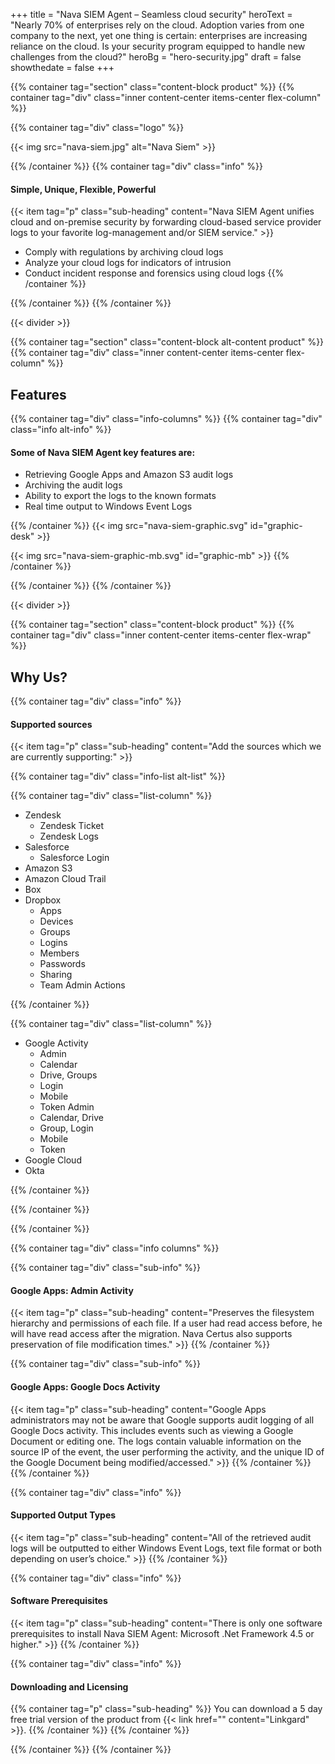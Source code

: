 +++
title = "Nava SIEM Agent – Seamless cloud security"
heroText = "Nearly 70% of enterprises rely on the cloud. Adoption varies from one company to the next, yet one thing is certain: enterprises are increasing reliance on the cloud. Is your security program equipped to handle new challenges from the cloud?"
heroBg = "hero-security.jpg"
draft = false
showthedate = false
+++

{{% container tag="section" class="content-block product" %}}
{{% container tag="div" class="inner content-center items-center flex-column" %}}

{{% container tag="div" class="logo" %}}

{{< img src="nava-siem.jpg" alt="Nava Siem" >}}

{{% /container %}}
{{% container tag="div" class="info" %}}
#### Simple, Unique, Flexible, Powerful

{{< item tag="p" class="sub-heading" content="Nava SIEM Agent unifies cloud and on-premise security by forwarding cloud-based service provider logs to your favorite log-management and/or SIEM service." >}}

* Comply with regulations by archiving cloud logs
* Analyze your cloud logs for indicators of intrusion
* Conduct incident response and forensics using cloud logs
{{% /container %}}

{{% /container %}}
{{% /container %}}

{{< divider >}}

{{% container tag="section" class="content-block alt-content product" %}}
{{% container tag="div" class="inner content-center items-center flex-column" %}}
## Features

{{% container tag="div" class="info-columns" %}}
{{% container tag="div" class="info alt-info" %}}
#### Some of Nava SIEM Agent key features are:

* Retrieving Google Apps and Amazon S3 audit logs
* Archiving the audit logs
* Ability to export the logs to the known formats
* Real time output to Windows Event Logs

{{% /container %}}
{{< img src="nava-siem-graphic.svg" id="graphic-desk" >}}

{{< img src="nava-siem-graphic-mb.svg" id="graphic-mb" >}}
{{% /container %}}

{{% /container %}}
{{% /container %}}

{{< divider >}}

{{% container tag="section" class="content-block product" %}}
{{% container tag="div" class="inner content-center items-center flex-wrap" %}}
## Why Us?

{{% container tag="div" class="info" %}}
#### Supported sources
{{< item tag="p" class="sub-heading" content="Add the sources which we are currently supporting:" >}}

{{% container tag="div" class="info-list alt-list" %}}

{{% container tag="div" class="list-column" %}}

* Zendesk
  - Zendesk Ticket
  - Zendesk Logs
* Salesforce
  - Salesforce Login
* Amazon S3
* Amazon Cloud Trail
* Box
* Dropbox
  - Apps
  - Devices
  - Groups
  - Logins
  - Members
  - Passwords
  - Sharing
  - Team Admin Actions

{{% /container %}}

{{% container tag="div" class="list-column" %}}

* Google Activity
  - Admin
  - Calendar
  - Drive, Groups
  - Login
  - Mobile
  - Token Admin
  - Calendar, Drive
  - Group, Login
  - Mobile
  - Token
* Google Cloud
* Okta

{{% /container %}}

{{% /container %}}

{{% /container %}}

{{% container tag="div" class="info columns" %}}

{{% container tag="div" class="sub-info" %}}
#### Google Apps: Admin Activity
{{< item tag="p" class="sub-heading" content="Preserves the filesystem hierarchy and permissions of each file. If a user had read access before, he will have read access after the migration. Nava Certus also supports preservation of file modification times." >}}
{{% /container %}}

{{% container tag="div" class="sub-info" %}}
#### Google Apps: Google Docs Activity
{{< item tag="p" class="sub-heading" content="Google Apps administrators may not be aware that Google supports audit logging of all Google Docs activity. This includes events such as viewing a Google Document or editing one. The logs contain valuable information on the source IP of the event, the user performing the activity, and the unique ID of the Google Document being modified/accessed." >}}
{{% /container %}}
{{% /container %}}

{{% container tag="div" class="info" %}}
#### Supported Output Types
{{< item tag="p" class="sub-heading" content="All of the retrieved audit logs will be outputted to either Windows Event Logs, text file format or both depending on user’s choice." >}}
{{% /container %}}

{{% container tag="div" class="info" %}}
#### Software Prerequisites
{{< item tag="p" class="sub-heading" content="There is only one software prerequisites to install Nava SIEM Agent: Microsoft .Net Framework 4.5 or higher." >}}
{{% /container %}}

{{% container tag="div" class="info" %}}
#### Downloading and Licensing
{{% container tag="p" class="sub-heading" %}}
You can download a 5 day free trial version of the product from {{< link href="" content="Linkgard" >}}.
{{% /container %}}
{{% /container %}}

{{% /container %}}
{{% /container %}}